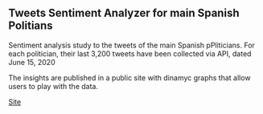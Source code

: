 ## Tweets Sentiment Analyzer for main Spanish Politians 

Sentiment analysis study to the tweets of the main Spanish pPliticians. For each politician, their last 3,200 tweets have been collected via API, dated June 15, 2020

The insights are published in a public site with dinamyc graphs that allow users to play with the data.

[Site](https://twitter-sentiment-spain.herokuapp.com/) 

